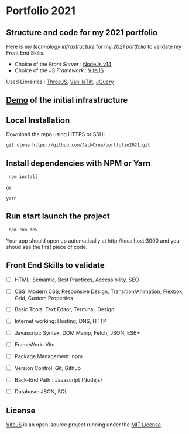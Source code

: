 # Portfolio 2021
## Structure and code for my 2021 portfolio

Here is my *technology infrastructure* for my _2021 portfolio_ to validate my Front End Skills.

* Choice of the _Front Server_ : [NodeJs v14](https://nodejs.org/en/)
* Choice of the _JS Framework_ : [ViteJS](https://github.com/vitejs/vite)

Used Librairies : [ThreeJS](https://threejs.org/), [VanillaTilt](https://micku7zu.github.io/vanilla-tilt.js/), [JQuery](https://jquery.com/)

## [Demo](https://jackcree.github.io/portfolio2021/) of the initial infrastructure

## Local Installation
Download the repo using HTTPS or SSH:
```
git clone https://github.com/JackCree/portfolio2021.git
```
 
## Install dependencies with NPM or Yarn
```
 npm install
 ```
 or
 ```
 yarn
 ```
 
 ## Run start launch the project
 ```
  npm run dev
  ```
  
 Your app should open up automatically at http://localhost:3000 and you shoud see the first piece of code.

## Front End Skills to validate
- [ ] HTML: Semantic, Best Practices, Accessibility, SEO
- [ ] CSS: Modern CSS, Responsive Design, Transition/Animation, Flexbox, Grid, Custom Properties
- [ ] Basic Tools: Text Editor, Terminal, Design
- [ ] Internet working: Hosting, DNS, HTTP
- [ ] Javascript: Syntax, DOM Manip, Fetch, JSON, ES6+
- [ ] FrameWork: Vite
- [ ] Package Management: npm
- [ ] Version Control: Git, Github
- [ ] Back-End Path : Javascript (Nodejs)
- [ ] Database: JSON, SQL


## License
[ViteJS](https://github.com/vitejs/vite) is an open-source project running under the [MIT License](https://opensource.org/licenses/MIT).
